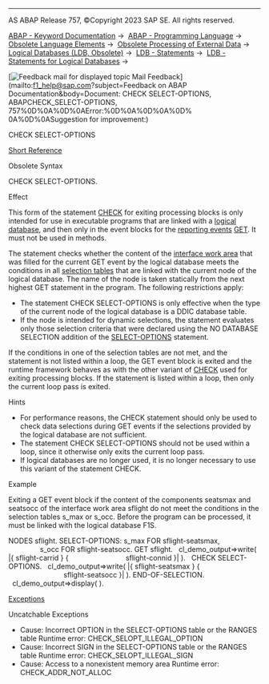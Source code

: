   

* * *

AS ABAP Release 757, ©Copyright 2023 SAP SE. All rights reserved.

[ABAP - Keyword Documentation](javascript:call_link\('abenabap.htm'\)) →  [ABAP - Programming Language](javascript:call_link\('abenabap_reference.htm'\)) →  [Obsolete Language Elements](javascript:call_link\('abenabap_obsolete.htm'\)) →  [Obsolete Processing of External Data](javascript:call_link\('abendata_storage_obsolete.htm'\)) →  [Logical Databases (LDB, Obsolete)](javascript:call_link\('abenldb.htm'\)) →  [LDB - Statements](javascript:call_link\('abenldb_abap_statements.htm'\)) →  [LDB - Statements for Logical Databases](javascript:call_link\('abenldb_reporting_statements.htm'\)) → 

 [![](Mail.gif?object=Mail.gif&sap-language=EN "Feedback mail for displayed topic") Mail Feedback](mailto:f1_help@sap.com?subject=Feedback on ABAP Documentation&body=Document: CHECK SELECT-OPTIONS, ABAPCHECK_SELECT-OPTIONS, 757%0D%0A%0D%0AError:%0D%0A%0D%0A%0D%
0A%0D%0ASuggestion for improvement:)

CHECK SELECT-OPTIONS

[Short Reference](javascript:call_link\('abapcheck_shortref.htm'\))

Obsolete Syntax

CHECK SELECT-OPTIONS.

Effect

This form of the statement [CHECK](javascript:call_link\('abapcheck_processing_blocks.htm'\)) for exiting processing blocks is only intended for use in executable programs that are linked with a [logical database](javascript:call_link\('abenlogical_data_base_glosry.htm'\) "Glossary Entry"), and then only in the event blocks for the [reporting events](javascript:call_link\('abenreporting_event_glosry.htm'\) "Glossary Entry") [GET](javascript:call_link\('abapget-.htm'\)). It must not be used in methods.

The statement checks whether the content of the [interface work area](javascript:call_link\('abeninterface_work_area_glosry.htm'\) "Glossary Entry") that was filled for the current GET event by the logical database meets the conditions in all [selection tables](javascript:call_link\('abenselection_table_glosry.htm'\) "Glossary Entry") that are linked with the current node of the logical database. The name of the node is taken statically from the next highest GET statement in the program. The following restrictions apply:

-   The statement CHECK SELECT-OPTIONS is only effective when the type of the current node of the logical database is a DDIC database table.
-   If the node is intended for dynamic selections, the statement evaluates only those selection criteria that were declared using the NO DATABASE SELECTION addition of the [SELECT-OPTIONS](javascript:call_link\('abapselect-options_ldb.htm'\)) statement.

If the conditions in one of the selection tables are not met, and the statement is not listed within a loop, the GET event block is exited and the runtime framework behaves as with the other variant of [CHECK](javascript:call_link\('abapcheck_processing_blocks.htm'\)) used for exiting processing blocks. If the statement is listed within a loop, then only the current loop pass is exited.

Hints

-   For performance reasons, the CHECK statement should only be used to check data selections during GET events if the selections provided by the logical database are not sufficient.
-   The statement CHECK SELECT-OPTIONS should not be used within a loop, since it otherwise only exits the current loop pass.
-   If logical databases are no longer used, it is no longer necessary to use this variant of the statement CHECK.

Example

Exiting a GET event block if the content of the components seatsmax and seatsocc of the interface work area sflight do not meet the conditions in the selection tables s\_max or s\_occ. Before the program can be processed, it must be linked with the logical database F1S.

NODES sflight.
SELECT-OPTIONS: s\_max FOR sflight-seatsmax,
                s\_occ FOR sflight-seatsocc.
GET sflight.
  cl\_demo\_output=>write( |{ sflight-carrid } {
                            sflight-connid }| ).
  CHECK SELECT-OPTIONS.
  cl\_demo\_output=>write( |{ sflight-seatsmax } {
                            sflight-seatsocc }| ).
END-OF-SELECTION.
  cl\_demo\_output=>display( ).

[Exceptions](javascript:call_link\('abenabap_language_exceptions.htm'\))

Uncatchable Exceptions

-   Cause: Incorrect OPTION in the SELECT-OPTIONS table or the RANGES table
    Runtime error: CHECK\_SELOPT\_ILLEGAL\_OPTION
-   Cause: Incorrect SIGN in the SELECT-OPTIONS table or the RANGES table
    Runtime error: CHECK\_SELOPT\_ILLEGAL\_SIGN
-   Cause: Access to a nonexistent memory area
    Runtime error: CHECK\_ADDR\_NOT\_ALLOC